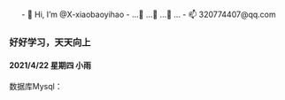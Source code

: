 <center>
- 👋 Hi, I’m @X-xiaobaoyihao
- ...👀 ...🌱  ...💞️  ...
- 📫 320774407@qq.com
</center>




### 好好学习，天天向上
#### 2021/4/22  星期四 小雨
数据库Mysql：
